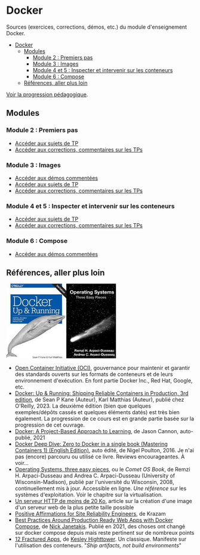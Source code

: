 # Docker

Sources (exercices, corrections, démos, etc.) du module d'enseignement Docker.

- [Docker](#docker)
  - [Modules](#modules)
    - [Module 2 : Premiers pas](#module-2--premiers-pas)
    - [Module 3 : Images](#module-3--images)
    - [Module 4 et 5 : Inspecter et intervenir sur les conteneurs](#module-4-et-5--inspecter-et-intervenir-sur-les-conteneurs)
    - [Module 6 : Compose](#module-6--compose)
  - [Références, aller plus loin](#références-aller-plus-loin)


[Voir la progression pédagogique](./progression.md).

## Modules

### Module 2 : Premiers pas

- [Accéder aux sujets de TP](./module-02/module-02-tp-clean.md)
- [Accéder aux corrections, commentaires sur les TPs](./module-02/tps-corrections/)

### Module 3 : Images

- [Accéder aux démos commentées](./module-03/demos/)
- [Accéder aux sujets de TP](./module-03/module-03-tp-clean.md)
- [Accéder aux corrections, commentaires sur les TPs](./module-03/correction-tp/)

### Module 4 et 5 : Inspecter et intervenir sur les conteneurs

- [Accéder aux sujets de TP](./module-05/module-05-tp-clean.md)
- [Accéder aux corrections, commentaires sur les TPs](./module-05/correction-tp/)

### Module 6 : Compose

- [Accéder aux démos commentées](./module-06/demo-services-options/)

## Références, aller plus loin

<img src="./assets/docker-up-and-running-2nd.jpeg" height=200><img src="./assets/os-three-easy-pieces.jpg" height=200>


- [Open Container Initiative (OCI)](https://opencontainers.org/), gouvernance pour maintenir et garantir des standards ouverts sur les formats de conteneurs et de leurs environnement d'exécution. En font partie Docker Inc., Red Hat, Google, etc.
- [Docker: Up & Running: Shipping Reliable Containers in Production, 3rd edition](https://www.amazon.fr/Docker-Shipping-Reliable-Containers-Production/dp/1098131827/ref=pd_sbs_d_sccl_3_2/261-8003303-3459731), de Sean P Kane (Auteur), Karl Matthias (Auteur), publié chez O'Reilly, 2023. La deuxième édition (bien que quelques exemples/dépôts cassés et quelques éléments datés) est très bien également. La progression de ce cours est en grande partie basée sur la progression de cet ouvrage.
- [Docker: A Project-Based Approach to Learning](https://www.amazon.fr/Docker-Project-Based-Approach-Jason-Cannon/dp/B09GCSHXL7/ref=sr_1_13), de Jason Cannon, auto-publié, 2021 
- [Docker Deep Dive: Zero to Docker in a single book (Mastering Containers 1) (English Edition)](), auto édité, de Nigel Poulton, 2016. Je n'ai pas (encore) parcouru ou utilisé ce livre. Reviews encourageantes. À voir...
- [Operating Systems, three easy pieces](https://pages.cs.wisc.edu/~remzi/OSTEP/), ou le *Comet OS Book*, de Remzi H. Arpaci-Dusseau and Andrea C. Arpaci-Dusseau (University of Wisconsin-Madison), publié par l'université du Wisconsin, 2008, continuellement mis à jour. Accessible en ligne. *Une référence* sur les systèmes d'exploitation. Voir le chapitre sur la virtualisation.
- [Un serveur HTTP de moins de 20 Ko](https://lafor.ge/http-smol/), article sur la création d'une image d'un serveur web de la plus petite taille possible
- [Positive Affirmations for Site Reliability Engineers](https://www.youtube.com/watch?v=ia8Q51ouA_s), de Krazam
- [Best Practices Around Production Ready Web Apps with Docker Compose](https://nickjanetakis.com/blog/best-practices-around-production-ready-web-apps-with-docker-compose), de [Nick Janetakis](https://nickjanetakis.com/about). Publié en 2021, des choses ont changé sur docker compose depuis mais reste pertinent sur de nombreux points 
- [12 Fractured Apps](https://medium.com/@kelseyhightower/12-fractured-apps-1080c73d481c#.smga9216i), de [Kesley Highttower](https://en.wikipedia.org/wiki/Kelsey_Hightower). Un classique. Manifeste sur l'utilisation des conteneurs. "*Ship artifacts, not build environments*"